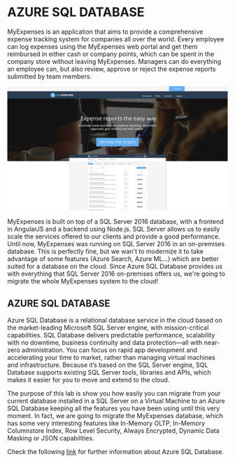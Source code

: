 <page title="Intro"/>

AZURE SQL DATABASE
====

MyExpenses is an application that aims to provide a comprehensive expense tracking system for companies all over the world. Every employee can log expenses using the MyExpenses web portal and get them reimbursed in either cash or company points, which can be spent in the company store without leaving MyExpenses. Managers can do everything an employee can, but also review, approve or reject the expense reports submitted by team members. 

![](img/0.png)

MyExpenses is built on top of a SQL Server 2016 database, with a frontend in AngularJS and a backend using Node.js. SQL Server allows us to easily scale the services offered to our clients and provide a good performance. Until now, MyExpenses was running on SQL Server 2016 in an on-premises database. This is perfectly fine, but we wan't to modernize it to take advantage of some features (Azure Search, Azure ML...) which are better suited for a database on the cloud. Since Azure SQL Database provides us with everything that SQL Server 2016 on-premises offers us, we're going to migrate the whole MyExpenses system to the cloud!

AZURE SQL DATABASE
------------------
Azure SQL Database is a relational database service in the cloud based on the market-leading Microsoft SQL Server engine, with mission-critical capabilities. SQL Database delivers predictable performance, scalability with no downtime, business continuity and data protection—all with near-zero administration. You can focus on rapid app development and accelerating your time to market, rather than managing virtual machines and infrastructure. Because it’s based on the SQL Server engine, SQL Database supports existing SQL Server tools, libraries and APIs, which makes it easier for you to move and extend to the cloud.

The purpose of this lab is show you how easily you can migrate from your current database installed in a SQL Server on a Virtual Machine to an Azure SQL Database keeping all the features you have been using until this very moment. In fact, we are going to migrate the MyExpenses database, which has some very interesting features like In-Memory OLTP, In-Memory Columnstore Index, Row Level Security, Always Encrypted, Dynamic Data Masking or JSON capabilities.

Check the following [link](https://azure.microsoft.com/en-us/services/sql-database/) for further information about Azure SQL Database.

